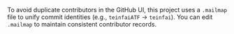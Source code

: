 To avoid duplicate contributors in the GitHub UI, this project uses a `.mailmap` file to unify commit identities (e.g., `teinfaiATF` → `teinfai`). You can edit `.mailmap` to maintain consistent contributor records.
